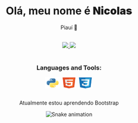 <h1 align="center">Olá, meu nome é <span style="font-weight:bolder">Nicolas</span></h1>
<p align="center">Piauí 🌵</p>
<br>
<div align="center" style="text-align: center;">
  <a href="https://github.com/nicolaspiet">
  <img height="160px" src="https://github-readme-stats.vercel.app/api?username=nicolaspiet&show_icons=true&theme=apprentice&include_all_commits=true&count_private=true"/>
  <img margin-left="5px" height="160px" src="https://github-readme-stats.vercel.app/api/top-langs/?username=nicolaspiet&layout=compact&langs_count=5&theme=apprentice"/>
<a/>
</div>

</div>

<div align="center" style="display: inline_block"><br>
  <h3 align="center">Languages and Tools:</h3>
  <img align="center" alt="Nicolas-Python" height="30" width="40" src="https://raw.githubusercontent.com/devicons/devicon/master/icons/python/python-original.svg">
  <img align="center" alt="Nicolas-HTML" height="30" width="40" src="https://raw.githubusercontent.com/devicons/devicon/master/icons/html5/html5-original.svg">
  <img align="center" alt="Nicolas-HTML" height="30" width="40" src="https://raw.githubusercontent.com/devicons/devicon/master/icons/css3/css3-original.svg">
</div>

  ##

<div align="center">
Atualmente estou aprendendo Bootstrap
</div>

<div align="center">

![Snake animation](https://github.com/nicolaspiet/nicolaspiet/blob/output/github-contribution-grid-snake.svg)

</div>
